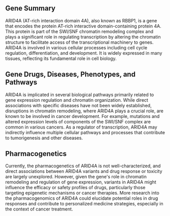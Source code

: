 ## Gene Summary
ARID4A (AT-rich interaction domain 4A), also known as RBBP1, is a gene that encodes the protein AT-rich interactive domain-containing protein 4A. This protein is part of the SWI/SNF chromatin remodeling complex and plays a significant role in regulating transcription by altering the chromatin structure to facilitate access of the transcriptional machinery to genes. ARID4A is involved in various cellular processes including cell cycle regulation, differentiation, and development. It is widely expressed in many tissues, reflecting its fundamental role in cell biology.

## Gene Drugs, Diseases, Phenotypes, and Pathways
ARID4A is implicated in several biological pathways primarily related to gene expression regulation and chromatin organization. While direct associations with specific diseases have not been widely established, disruptions in chromatin remodeling, where ARID4A plays a crucial role, are known to be involved in cancer development. For example, mutations and altered expression levels of components of the SWI/SNF complex are common in various cancers. As a regulator of transcription, ARID4A may indirectly influence multiple cellular pathways and processes that contribute to tumorigenesis and other diseases.

## Pharmacogenetics
Currently, the pharmacogenetics of ARID4A is not well-characterized, and direct associations between ARID4A variants and drug response or toxicity are largely unexplored. However, given the gene's role in chromatin remodeling and regulation of gene expression, variants in ARID4A might influence the efficacy or safety profiles of drugs, particularly those targeting epigenetic mechanisms or cancer therapies. More research into the pharmacogenomics of ARID4A could elucidate potential roles in drug responses and contribute to personalized medicine strategies, especially in the context of cancer treatment.